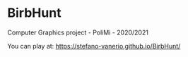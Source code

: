 # BirbHunt
Computer Graphics project - PoliMi - 2020/2021

You can play at: https://stefano-vanerio.github.io/BirbHunt/
